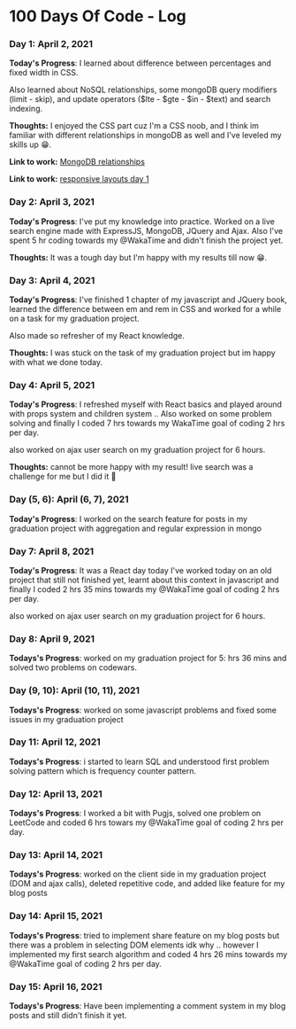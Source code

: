 # 100 Days Of Code - Log

### Day 1: April 2, 2021

**Today's Progress**: I learned about difference between percentages and fixed width in CSS.

Also learned about NoSQL relationships, some mongoDB query modifiers (limit - skip), and update operators ($lte - $gte - $in - $text) and search indexing.

**Thoughts:** I enjoyed the CSS part cuz I'm a CSS noob, and I think im familiar with different relationships in mongoDB as well and I've leveled my skills up :grin:.

**Link to work:** [MongoDB relationships](https://github.com/menaaziz27/MongoDB-relationships)

**Link to work:** [responsive layouts day 1](https://github.com/menaaziz27/conquer-responsive-layouts/tree/master/Day1)

### Day 2: April 3, 2021

**Today's Progress**: I've put my knowledge into practice. Worked on a live search engine made with ExpressJS, MongoDB, JQuery and Ajax. Also I've spent 5 hr coding towards my
@WakaTime
and didn't finish the project yet.

**Thoughts:** It was a tough day but I'm happy with my results till now :grin:.

### Day 3: April 4, 2021

**Today's Progress**: I've finished 1 chapter of my javascript and JQuery book, learned the difference between em and rem in CSS and worked for a while on a task for my graduation project.

Also made so refresher of my React knowledge.

**Thoughts:** I was stuck on the task of my graduation project but im happy with what we done today.

### Day 4: April 5, 2021

**Today's Progress**: I refreshed myself with React basics and played around with props system and children system .. Also worked on some problem solving and finally I coded 7 hrs towards my WakaTime goal of coding 2 hrs per day.

also worked on ajax user search on my graduation project for 6 hours.

**Thoughts:** cannot be more happy with my result! live search was a challenge for me but I did it 🤪

### Day (5, 6): April (6, 7), 2021

**Today's Progress**: I worked on the search feature for posts in my graduation project with aggregation and regular expression in mongo

### Day 7: April 8, 2021

**Today's Progress**: It was a React day today I've worked today on an old project that still not finished yet, learnt about this context in javascript and finally I coded 2 hrs 35 mins towards my @WakaTime goal of coding 2 hrs per day.

also worked on ajax user search on my graduation project for 6 hours.

### Day 8: April 9, 2021

**Todays's Progress**: worked on my graduation project for 5: hrs 36 mins and solved two problems on codewars.

### Day (9, 10): April (10, 11), 2021

**Todays's Progress**: worked on some javascript problems and fixed some issues in my graduation project

### Day 11: April 12, 2021

**Todays's Progress**: i started to learn SQL and understood first problem solving pattern which is frequency counter pattern.

### Day 12: April 13, 2021

**Todays's Progress**: I worked a bit with Pugjs, solved one problem on
LeetCode and coded 6 hrs towars my
@WakaTime goal of coding 2 hrs per day.

### Day 13: April 14, 2021

**Todays's Progress**: worked on the client side in my graduation project (DOM and ajax calls), deleted repetitive code, and added like feature for my blog posts

### Day 14: April 15, 2021

**Todays's Progress**: tried to implement share feature on my blog posts but there was a problem in selecting DOM elements idk why .. however I implemented my first search algorithm and coded 4 hrs 26 mins towards my
@WakaTime goal of coding 2 hrs per day.

### Day 15: April 16, 2021

**Todays's Progress**: Have been implementing a comment system in my blog posts and still didn't finish it yet.
